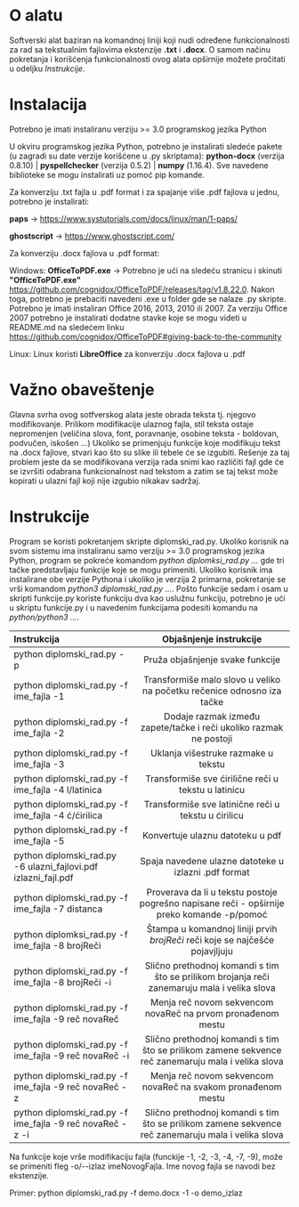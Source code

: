 # O alatu

Softverski alat baziran na komandnoj liniji koji nudi određene funkcionalnosti za rad sa tekstualnim
fajlovima ekstenzije __.txt__ i __.docx__. O samom načinu pokretanja i korišćenja funkcionalnosti ovog alata
opširnije možete pročitati u odeljku *Instrukcije*.

# Instalacija 

Potrebno je imati instaliranu verziju >= 3.0  programskog jezika Python 

U okviru programskog jezika Python, potrebno je instalirati sledeće pakete (u zagradi su date verzije korišćene u .py skriptama):
__python-docx__ (verzija 0.8.10) | __pyspellchecker__ (verzija 0.5.2) | __numpy__ (1.16.4). Sve navedene biblioteke se mogu instalirati uz pomoć pip komande.

Za konverziju .txt fajla u .pdf format i za spajanje više .pdf fajlova u jednu, potrebno je instalirati: 

__paps__ -> https://www.systutorials.com/docs/linux/man/1-paps/ 

__ghostscript__ -> https://www.ghostscript.com/

Za konverziju .docx fajlova u .pdf format:

Windows:
__OfficeToPDF.exe__ -> Potrebno je ući na sledeću stranicu i skinuti __"OfficeToPDF.exe"__
https://github.com/cognidox/OfficeToPDF/releases/tag/v1.8.22.0.
Nakon toga, potrebno je prebaciti navedeni .exe u folder gde se nalaze .py skripte.
Potrebno je imati instaliran Office 2016, 2013, 2010 ili 2007. Za verziju Office 2007 potrebno je instalirati dodatne 
stavke koje se mogu videti u README.md na sledećem linku https://github.com/cognidox/OfficeToPDF#giving-back-to-the-community

Linux: 
Linux koristi __LibreOffice__ za konverziju .docx fajlova u .pdf

# Važno obaveštenje

Glavna svrha ovog sotfverskog alata jeste obrada teksta tj. njegovo modifikovanje. Prilikom modifikacije ulaznog fajla, stil teksta ostaje nepromenjen (veličina slova, font, poravnanje, osobine teksta - boldovan, podvučen, iskošen ...) 
Ukoliko se primenjuju funkcije koje modifikuju tekst na .docx fajlove, stvari kao što su slike ili
tebele će se izgubiti. Rešenje za taj problem jeste da se modifikovana verzija rada snimi kao različiti fajl gde će se izvršiti odabrana funkcionalnost nad tekstom a zatim se taj tekst može kopirati u ulazni fajl koji nije izgubio nikakav sadržaj.

# Instrukcije 

Program se koristi pokretanjem skripte diplomski_rad.py. Ukoliko korisnik na svom sistemu ima instaliranu samo verziju >= 3.0 programskog jezika Python, program se pokreće
komandom *python diplomksi_rad.py ...* gde tri tačke predstavljaju funkcije koje se mogu primeniti. Ukoliko korisnik ima instalirane obe verzije Pythona
i ukoliko je verzija 2 primarna, pokretanje se vrši komandom *python3 diplomski_rad.py ...*. Pošto funkcije sedam i osam u skripti funkcije.py koriste funkciju dva kao 
uslužnu funkciju, potrebno je ući u skriptu funkcije.py i u navedenim funkcijama podesiti komandu na *python/python3 ...*.

| Instrukcija                                                    |      Objašnjenje instrukcije     |
|:---------------------------------------------------------------|:--------------------------------:|
| python diplomski_rad.py -p                                     | Pruža objašnjenje svake funkcije |  
| python diplomski_rad.py -f ime_fajla -1                        | Transformiše malo slovo u veliko na početku rečenice odnosno iza tačke |
| python diplomski_rad.py -f ime_fajla -2                        | Dodaje razmak između zapete/tačke i reči ukoliko razmak ne postoji     |
| python diplomski_rad.py -f ime_fajla -3                        | Uklanja višestruke razmake u tekstu                                    |
| python diplomski_rad.py -f ime_fajla -4 l/latinica             | Transformiše sve ćirilične reči u tekstu u latinicu                    |
| python diplomski_rad.py -f ime_fajla -4 ć/ćirilica             | Transformiše sve latinične reči u tekstu u ćirilicu                    |
| python diplomski_rad.py -f ime_fajla -5                        | Konvertuje ulaznu datoteku u pdf                               |
| python diplomski_rad.py -6 ulazni_fajlovi.pdf izlazni_fajl.pdf | Spaja navedene ulazne datoteke u izlazni .pdf format                   |
| python diplomski_rad.py -f ime_fajla -7 distanca               | Proverava da li u tekstu postoje pogrešno napisane reči - opširnije preko komande -p/pomoć | 
| python diplomksi_rad.py -f ime_fajla -8 brojReči               | Štampa u komandnoj liniji prvih *brojReči* reči koje se najčešće pojavjljuju |
| python diplomski_rad.py -f ime_fajla -8 brojReči -i            | Slično prethodnoj komandi s tim što se prilikom brojanja reči zanemaruju mala i velika slova |
| python diplomski_rad.py -f ime_fajla -9 reč novaReč            | Menja reč novom sekvencom novaReč na prvom pronađenom mestu |
| python diplomski_rad.py -f ime_fajla -9 reč novaReč -i         | Slično prethodnoj komandi s tim što se prilikom zamene sekvence reč zanemaruju mala i velika slova |
| python diplomski_rad.py -f ime_fajla -9 reč novaReč -z         | Menja reč novom sekvencom novaReč na svakom pronađenom mestu |
| python diplomski_rad.py -f ime_fajla -9 reč novaReč -z -i      | Slično prethodnoj komandi s tim što se prilikom zamene sekvence reč zanemaruju mala i velika slova  

Na funkcije koje vrše modifikaciju fajla (funckije -1, -2, -3, -4, -7, -9), može se primeniti fleg -o/--izlaz imeNovogFajla.
Ime novog fajla se navodi bez ekstenzije.

Primer: python diplomski_rad.py -f demo.docx -1 -o demo_izlaz 
